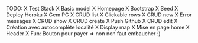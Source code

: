TODO:
X Test Stack 
X Basic model
X Homepage
X Bootstrap
X Seed
X Deploy Heroku
X Gem PG
X CRUD list
X Clickable rows
X CRUD new
X Error messages
X CRUD show
X CRUD create
X Push Github
X CRUD edit
X Création avec autocomplète localité
X Display map
X Mise en page home
X Header
X Fun: Bouton pour payer => non non faut embaucher :)